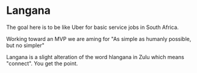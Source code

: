 Langana
================
The goal here is to be like Uber for basic service jobs in South Africa.

Working toward an MVP we are aming for "As simple as humanly possible, but no simpler"

Langana is a slight alteration of the word hlangana in Zulu which means "connect". You get the point.
